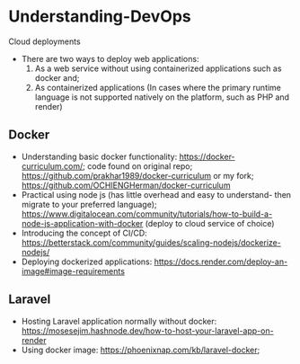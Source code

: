 # Understanding-DevOps
Cloud deployments

- There are two ways to deploy web applications:
  1. As a web service without using containerized applications such as docker and;
  2. As containerized applications (In cases where the primary runtime language is not supported natively on the platform, such as PHP and render)

## Docker
- Understanding basic docker functionality: https://docker-curriculum.com/; code found on original repo; https://github.com/prakhar1989/docker-curriculum or my fork; https://github.com/OCHIENGHerman/docker-curriculum
- Practical using node js (has little overhead and easy to understand- then migrate to your preferred language); https://www.digitalocean.com/community/tutorials/how-to-build-a-node-js-application-with-docker (deploy to cloud service of choice) 
- Introducing the concept of CI/CD: https://betterstack.com/community/guides/scaling-nodejs/dockerize-nodejs/ 
- Deploying dockerized applications: https://docs.render.com/deploy-an-image#image-requirements

## Laravel 
- Hosting Laravel application normally without docker: https://mosesejim.hashnode.dev/how-to-host-your-laravel-app-on-render
- Using docker image: https://phoenixnap.com/kb/laravel-docker; 
